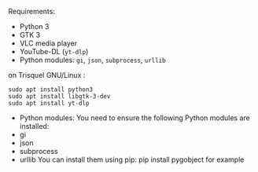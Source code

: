 Requirements:

- Python 3
- GTK 3
- VLC media player
- YouTube-DL (`yt-dlp`)
- Python modules: `gi`, `json`, `subprocess`, `urllib`
 
on Trisquel GNU/Linux :
```
sudo apt install python3
sudo apt install libgtk-3-dev
sudo apt install yt-dlp
```

- Python modules: You need to ensure the following Python modules are installed:
- gi
- json
- subprocess
- urllib
You can install them using pip:
pip install pygobject for example